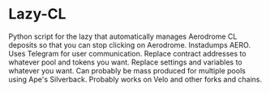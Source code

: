 # Lazy-CL
Python script for the lazy that automatically manages Aerodrome CL deposits so that you can stop clicking on Aerodrome. Instadumps AERO. Uses Telegram for user communication. Replace contract addresses to whatever pool and tokens you want. Replace settings and variables to whatever you want. Can probably be mass produced for multiple pools using Ape's Silverback. Probably works on Velo and other forks and chains.
